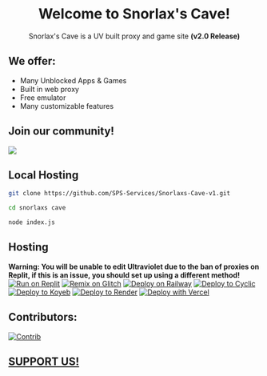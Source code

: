 <div align="center">
  
# Welcome to Snorlax's Cave!
Snorlax's Cave is a UV built proxy and game site **(v2.0 Release)**
</div>

## We offer:
- Many Unblocked Apps & Games
- Built in web proxy
- Free emulator
- Many customizable features

## Join our community!
<a align="center" href="https://discord.gg/Cqaa8x82Ch">
    <img src="https://invidget.switchblade.xyz/Cqaa8x82Ch?theme=dark"/>
</a>

## Local Hosting

```bash
git clone https://github.com/SPS-Services/Snorlaxs-Cave-v1.git
```
```bash
cd snorlaxs cave
```
```bash
node index.js
```


## Hosting
**Warning: You will be unable to edit Ultraviolet due to the ban of proxies on Replit, if this is an issue, you should set up using a different method!**<br/>
[![Run on Replit](https://binbashbanana.github.io/deploy-buttons/buttons/remade/replit.svg)](https://replit.com/github/SPS-Services/Snorlaxs-Cave)
[![Remix on Glitch](https://binbashbanana.github.io/deploy-buttons/buttons/remade/glitch.svg)](https://glitch.com/edit/#!/import/github/SPS-Services/Snorlaxs-Cave)
[![Deploy on Railway](https://binbashbanana.github.io/deploy-buttons/buttons/remade/railway.svg)](https://railway.app/new/template?template=https://github.com/SPS-Services/Snorlaxs-Cave)
[![Deploy to Cyclic](https://binbashbanana.github.io/deploy-buttons/buttons/remade/cyclic.svg)](https://app.cyclic.sh/api/app/deploy/Snorlaxs-Cave)
[![Deploy to Koyeb](https://binbashbanana.github.io/deploy-buttons/buttons/remade/koyeb.svg)](https://app.koyeb.com/deploy?type=git&repository=github.com/SPS-Services/Snorlaxs-Cave&branch=main&name=Snorlaxs-Cave)
[![Deploy to Render](https://binbashbanana.github.io/deploy-buttons/buttons/remade/render.svg)](https://render.com/deploy?repo=https://github.com/SPS-Services/Snorlaxs-Cave)
[![Deploy with Vercel](https://binbashbanana.github.io/deploy-buttons/buttons/remade/vercel.svg)](https://vercel.com/new/clone?repositoryurl=https://github.com/SPS-Services/Snorlaxs-Cave)
## Contributors:
[![Contrib](https://contrib.rocks/image?repo=SPS-Services/Snorlaxs-Cave-v1#)](https://github.com/SPS-Services/Snorlaxs-Cave-v1/graphs/contributors)
## **[SUPPORT US!](https://patreon.com/SnorlaxCave)**
